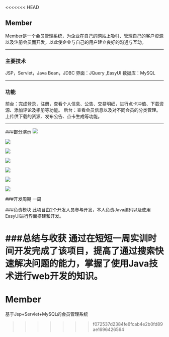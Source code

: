 <<<<<<< HEAD
## Member

Member是一个会员管理系统，为企业在自己的网站上吸引、管理自己的客户资源以及注册会员而开发，以此使企业与自己的用户建立良好的沟通与互动。

-----
### 主要技术
  
JSP，Servlet，Java Bean，JDBC
界面：JQuery ,EasyUI
数据库：MySQL  

-----
### 功能  
前台：完成登录，注册，查看个人信息、公告、交易明细，进行点卡冲值、下载资源、添加评论及相册等功能。
后台：查看会员信息以及对不同会员的分类管理。上传供下载的资源、发布公告、点卡生成等功能。

-----
###部分演示
![](http://ww1.sinaimg.cn/large/006pWyi6gy1fdfqxrbu0oj30n80bvq4z)

![](http://ww1.sinaimg.cn/large/006pWyi6gy1fdfqxcmzw2j30nn0b8dge)

![](http://ww1.sinaimg.cn/large/006pWyi6gy1fdfqx16dqhj30np0ajwf3)

![](http://ww1.sinaimg.cn/large/006pWyi6gy1fdfqu5ple4j30mi0b4jsn)

![](http://ww1.sinaimg.cn/large/006pWyi6gy1fdfqwg081lj30np0apwfd)

![](http://ww1.sinaimg.cn/large/006pWyi6gy1fdfqxhz3b7j30of0bsjta)

![](http://ww1.sinaimg.cn/large/006pWyi6gy1fdfqxmgnupj30o90b8q4i)


###开发周期
一周

###负责模块
此项目由2个开发人员参与开发，本人负责Java编码以及使用EasyUI进行界面搭建和开发。

###总结与收获
通过在短短一周实训时间开发完成了该项目，提高了通过搜索快速解决问题的能力，掌握了使用Java技术进行web开发的知识。
=======
# Member
基于Jsp+Servlet+MySQL的会员管理系统
>>>>>>> f072537d2384fe6fcab4e2b0fd89ae1696426564
